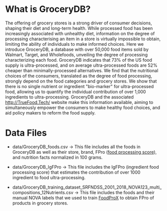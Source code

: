 # What is GroceryDB?
The offering of grocery stores is a strong driver of consumer decisions, shaping their diet and long-term health. 
While processed food has been increasingly associated with unhealthy diet, information on the degree of processing characterising an item in a store is virtually impossible to obtain, limiting the ability of individuals to make informed choices. 
Here we introduce GroceryDB, a database with over 50,000 food items sold by Walmart, Target, and Wholefoods, unveiling the degree of processing characterizing each food. 
GroceryDB indicates that 73% of the US food supply is ultra-processed, and on average ultra-processed foods are 52% cheaper than minimally-processed alternatives. 
We find that the nutritional choices of the consumers, translated as the degree of food processing, strongly depend on the food categories and grocery stores. 
We show that there is no single nutrient or ingredient "bio-marker" for ultra-processed food, allowing us to quantify the individual contribution of over 1,000 ingredients to ultra-processing. 
GroceryDB and the associated http://TrueFood.Tech/ website make this information available, aiming to simultaneously empower the consumers to make healthy food choices, and aid policy makers to reform the food supply.

# Data Files

- data/GroceryDB_foods.csv &rarr; This file includes all the foods in GroceryDB as well as their store, brand, FPro ([food processing score](https://www.medrxiv.org/content/10.1101/2021.05.22.21257615)), and nutrition facts normalized in 100 grams.

- data/GroceryDB_IgFPro &rarr; This file includes the IgFPro (ingredient food processing score) that estimates the contribution of over 1000 ingredient to food ultra-processing.

- data/GroceryDB_training_dataset_SRFNDSS_2001_2018_NOVA123_multi_compositions_12Nutrients.csv &rarr; This file includes the foods and their manual NOVA labels that we used to train [FoodProX](https://www.medrxiv.org/content/10.1101/2021.05.22.21257615) to obtain FPro of products in grocery stores.
